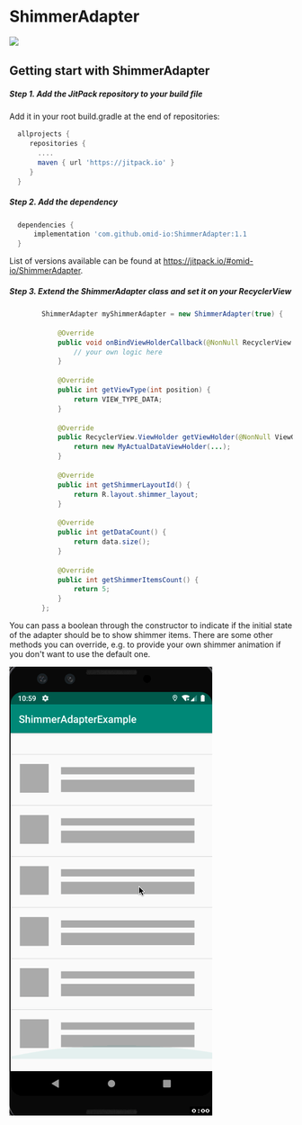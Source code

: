 # ShimmerAdapter
[![](https://jitpack.io/v/omid-io/ShimmerAdapter.svg)](https://jitpack.io/#omid-io/ShimmerAdapter)

## Getting start with ShimmerAdapter

##### Step 1. Add the JitPack repository to your build file

Add it in your root build.gradle at the end of repositories:

```groovy
  allprojects {
     repositories {
       ....
       maven { url 'https://jitpack.io' }
     }  
  }
```
  
##### Step 2. Add the dependency
```groovy
  dependencies {
      implementation 'com.github.omid-io:ShimmerAdapter:1.1
  }
```
  
List of versions available can be found at https://jitpack.io/#omid-io/ShimmerAdapter.

##### Step 3. Extend the ShimmerAdapter class and set it on your RecyclerView
```java
        ShimmerAdapter myShimmerAdapter = new ShimmerAdapter(true) {

            @Override
            public void onBindViewHolderCallback(@NonNull RecyclerView.ViewHolder holder, int position) {
                // your own logic here
            }

            @Override
            public int getViewType(int position) {
                return VIEW_TYPE_DATA;
            }

            @Override
            public RecyclerView.ViewHolder getViewHolder(@NonNull ViewGroup parent, int viewType) {
                return new MyActualDataViewHolder(...);
            }

            @Override
            public int getShimmerLayoutId() {
                return R.layout.shimmer_layout;
            }

            @Override
            public int getDataCount() {
                return data.size();
            }

            @Override
            public int getShimmerItemsCount() {
                return 5;
            }
        };
```

You can pass a boolean through the constructor to indicate if the initial state of the adapter should be to show shimmer items. There are some other methods you can override, e.g. to provide your own shimmer animation if you don't want to use the default one.


![ShimmerAdapter Demo](demo.gif)
